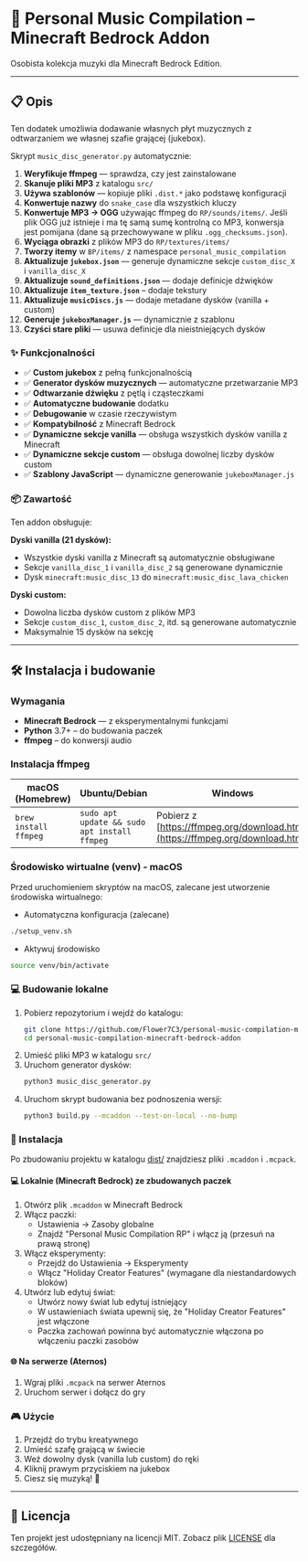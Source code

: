 # 🎵 Personal Music Compilation – Minecraft Bedrock Addon

Osobista kolekcja muzyki dla Minecraft Bedrock Edition.

---

## 📋 Opis

Ten dodatek umożliwia dodawanie własnych płyt muzycznych z odtwarzaniem we własnej szafie
grającej (jukebox).

Skrypt `music_disc_generator.py` automatycznie:

1. **Weryfikuje ffmpeg** — sprawdza, czy jest zainstalowane
2. **Skanuje pliki MP3** z katalogu `src/`
3. **Używa szablonów** — kopiuje pliki `.dist.*` jako podstawę konfiguracji
4. **Konwertuje nazwy** do `snake_case` dla wszystkich kluczy
5. **Konwertuje MP3 → OGG** używając ffmpeg do `RP/sounds/items/`. Jeśli plik OGG już istnieje i ma tę samą sumę
   kontrolną co MP3, konwersja jest pomijana (dane są przechowywane w pliku `.ogg_checksums.json`).
6. **Wyciąga obrazki** z plików MP3 do `RP/textures/items/`
7. **Tworzy itemy** w `BP/items/` z namespace `personal_music_compilation`
8. **Aktualizuje `jukebox.json`** — generuje dynamiczne sekcje `custom_disc_X` i `vanilla_disc_X`
9. **Aktualizuje `sound_definitions.json`** — dodaje definicje dźwięków
10. **Aktualizuje `item_texture.json`** – dodaje tekstury
11. **Aktualizuje `musicDiscs.js`** — dodaje metadane dysków (vanilla + custom)
12. **Generuje `jukeboxManager.js`** — dynamicznie z szablonu
13. **Czyści stare pliki** — usuwa definicje dla nieistniejących dysków

### ✨ Funkcjonalności

- ✅ **Custom jukebox** z pełną funkcjonalnością
- ✅ **Generator dysków muzycznych** — automatyczne przetwarzanie MP3
- ✅ **Odtwarzanie dźwięku** z pętlą i cząsteczkami
- ✅ **Automatyczne budowanie** dodatku
- ✅ **Debugowanie** w czasie rzeczywistym
- ✅ **Kompatybilność** z Minecraft Bedrock
- ✅ **Dynamiczne sekcje vanilla** — obsługa wszystkich dysków vanilla z Minecraft
- ✅ **Dynamiczne sekcje custom** — obsługa dowolnej liczby dysków custom
- ✅ **Szablony JavaScript** — dynamiczne generowanie `jukeboxManager.js`

### 📦 Zawartość

Ten addon obsługuje:

**Dyski vanilla (21 dysków):**

- Wszystkie dyski vanilla z Minecraft są automatycznie obsługiwane
- Sekcje `vanilla_disc_1` i `vanilla_disc_2` są generowane dynamicznie
- Dysk `minecraft:music_disc_13` do `minecraft:music_disc_lava_chicken`

**Dyski custom:**

- Dowolna liczba dysków custom z plików MP3
- Sekcje `custom_disc_1`, `custom_disc_2`, itd. są generowane automatycznie
- Maksymalnie 15 dysków na sekcję

---

## 🛠️ Instalacja i budowanie

### Wymagania

- **Minecraft Bedrock** — z eksperymentalnymi funkcjami
- **Python** 3.7+ – do budowania paczek
- **ffmpeg** – do konwersji audio

### Instalacja ffmpeg

| **macOS (Homebrew)**      | **Ubuntu/Debian**                                | **Windows**                                                                    |
|---------------------------|--------------------------------------------------|--------------------------------------------------------------------------------|
| ```brew install ffmpeg``` | ```sudo apt update && sudo apt install ffmpeg``` | Pobierz z [https://ffmpeg.org/download.html](https://ffmpeg.org/download.html) |

### Środowisko wirtualne (venv) - macOS

Przed uruchomieniem skryptów na macOS, zalecane jest utworzenie środowiska wirtualnego:

- Automatyczna konfiguracja (zalecane)

```bash
./setup_venv.sh
```

- Aktywuj środowisko

```bash
source venv/bin/activate
```

### 💻 Budowanie lokalne

1. Pobierz repozytorium i wejdź do katalogu:
    ```bash
   git clone https://github.com/Flower7C3/personal-music-compilation-minecraft-bedrock-addon.git
   cd personal-music-compilation-minecraft-bedrock-addon
   ```
2. Umieść pliki MP3 w katalogu `src/`
3. Uruchom generator dysków:
   ```bash
   python3 music_disc_generator.py
   ```
4. Uruchom skrypt budowania bez podnoszenia wersji:
   ```bash
   python3 build.py --mcaddon --test-on-local --no-bump
   ```

### 📱 Instalacja

Po zbudowaniu projektu w katalogu [dist/](dist/) znajdziesz pliki `.mcaddon` i  `.mcpack`.

#### 💻 Lokalnie (Minecraft Bedrock) ze zbudowanych paczek

1. Otwórz plik `.mcaddon` w Minecraft Bedrock
2. Włącz paczki:
    - Ustawienia → Zasoby globalne
    - Znajdź "Personal Music Compilation RP" i włącz ją (przesuń na prawą stronę)
3. Włącz eksperymenty:
    - Przejdź do Ustawienia → Eksperymenty
    - Włącz "Holiday Creator Features" (wymagane dla niestandardowych bloków)
4. Utwórz lub edytuj świat:
    - Utwórz nowy świat lub edytuj istniejący
    - W ustawieniach świata upewnij się, że "Holiday Creator Features" jest włączone
    - Paczka zachowań powinna być automatycznie włączona po włączeniu paczki zasobów

#### 🌐 Na serwerze (Aternos)

1. Wgraj pliki `.mcpack` na serwer Aternos
2. Uruchom serwer i dołącz do gry

### 🎮 Użycie

1. Przejdź do trybu kreatywnego
2. Umieść szafę grającą w świecie
3. Weź dowolny dysk (vanilla lub custom) do ręki
4. Kliknij prawym przyciskiem na jukebox
5. Ciesz się muzyką! 🎵

---

## 📄 Licencja

Ten projekt jest udostępniany na licencji MIT. Zobacz plik [LICENSE](LICENSE) dla szczegółów.

